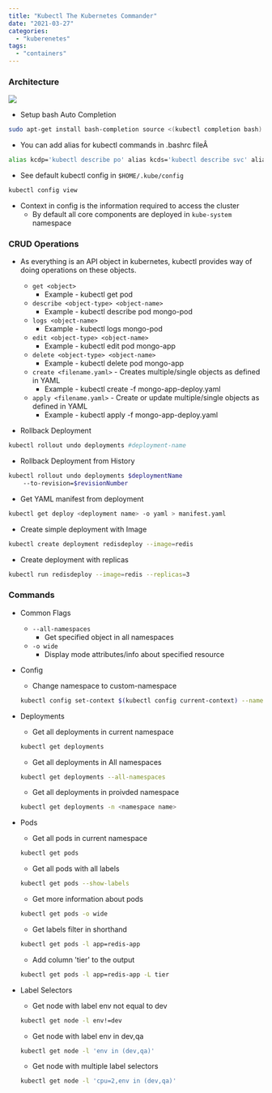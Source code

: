 ```yaml
---
title: "Kubectl The Kubernetes Commander"
date: "2021-03-27"
categories: 
  - "kuberenetes"
tags: 
  - "containers"
---
```


### Architecture
![](/assets/images/kube_03-768x514.png)

- Setup bash Auto Completion
```bash
sudo apt-get install bash-completion source <(kubectl completion bash)
```				

- You can add alias for kubectl commands in .bashrc fileÂ 
```bash
alias kcdp='kubectl describe po' alias kcds='kubectl describe svc' alias kcdd='kubectl describe deploy'
```

- See default kubectl config in `$HOME/.kube/config`
```bash
kubectl config view
```				

- Context in config is the information required to access the cluster
	- By default all core components are deployed in `kube-system` namespace

### CRUD Operations
- As everything is an API object in kubernetes, kubectl provides way of doing operations on these objects.
    - `get <object>`
        - Example - kubectl get pod
    - `describe <object-type> <object-name>`
        - Example - kubectl describe pod mongo-pod
    - `logs <object-name>`
        - Example - kubectl logs mongo-pod
    - `edit <object-type> <object-name>`
        - Example - kubectl edit pod mongo-app
    - `delete <object-type> <object-name>`
        - Example - kubectl delete pod mongo-app
    - `create <filename.yaml>` - Creates multiple/single objects as defined in YAML
        - Example - kubectl create -f mongo-app-deploy.yaml
    - `apply <filename.yaml>` - Create or update multiple/single objects as defined in YAML
        - Example - kubectl apply -f mongo-app-deploy.yaml

- Rollback Deployment
```bash
kubectl rollout undo deployments #deployment-name
```				

- Rollback Deployment from History
```bash
kubectl rollout undo deployments $deploymentName
	--to-revision=$revisionNumber
```				

- Get YAML manifest from deployment
```bash
kubectl get deploy <deployment name> -o yaml > manifest.yaml
```	

- Create simple deployment with Image 
```bash
kubectl create deployment redisdeploy --image=redis
```

- Create deployment with replicas 
```bash
kubectl run redisdeploy --image=redis --replicas=3
```				

### Commands

- Common Flags
    - `--all-namespaces`
        - Get specified object in all namespaces
    - `-o wide`
        - Display mode attributes/info about specified resource

- Config
    - Change namespace to custom-namespace 
    ```bash
    kubectl config set-context $(kubectl config current-context) --namespace custom-namespace
    ```

- Deployments
    - Get all deployments in current namespace
    ```bash
    kubectl get deployments
    ```
    - Get all deployments in All namespaces
    ```bash
    kubectl get deployments --all-namespaces
    ``` 
    - Get all deployments in proivded namespace 
    ```bash
    kubectl get deployments -n <namespace name>
    ```
- Pods
    - Get all pods in current namespace
    ```bash
    kubectl get pods
    ```
    - Get all pods with all labels
    ```bash
    kubectl get pods --show-labels
    ```
	- Get more information about pods 
    ```bash
    kubectl get pods -o wide
	```			
    - Get labels filter in shorthand 
    ```bash
    kubectl get pods -l app=redis-app
	```			
    - Add column 'tier' to the output 
    ```bash
    kubectl get pods -l app=redis-app -L tier
    ```
- Label Selectors
    - Get node with label env not equal to dev
    ```bash
    kubectl get node -l env!=dev
    ```
    - Get node with label env in dev,qa
    ```bash
    kubectl get node -l 'env in (dev,qa)'
    ```
    - Get node with multiple label selectors 
    ```bash
    kubectl get node -l 'cpu=2,env in (dev,qa)'
    ```
